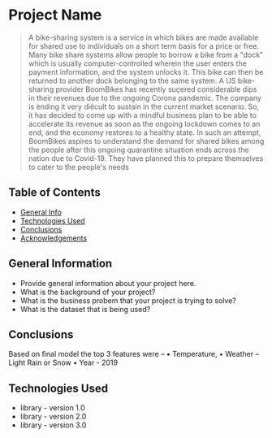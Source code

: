 # Project Name
> A bike-sharing system is a service in which bikes are made available for shared use to
individuals on a short term basis for a price or free. Many bike share systems allow
people to borrow a bike from a "dock" which is usually computer-controlled wherein the
user enters the payment information, and the system unlocks it. This bike can then be
returned to another dock belonging to the same system.
A US bike-sharing provider BoomBikes has recently suçered considerable dips in their
revenues due to the ongoing Corona pandemic. The company is ènding it very diêcult to
sustain in the current market scenario. So, it has decided to come up with a mindful
business plan to be able to accelerate its revenue as soon as the ongoing lockdown comes
to an end, and the economy restores to a healthy state.
In such an attempt, BoomBikes aspires to understand the demand for shared bikes
among the people after this ongoing quarantine situation ends across the nation due to
Covid-19. They have planned this to prepare themselves to cater to the people's needs


## Table of Contents
* [General Info](#general-information)
* [Technologies Used](#technologies-used)
* [Conclusions](#conclusions)
* [Acknowledgements](#acknowledgements)

<!-- You can include any other section that is pertinent to your problem -->

## General Information
- Provide general information about your project here.
- What is the background of your project?
- What is the business probem that your project is trying to solve?
- What is the dataset that is being used?

<!-- You don't have to answer all the questions - just the ones relevant to your project. -->

## Conclusions

Based on final model the top 3 features were – 
•	Temperature, 
•	Weather – Light Rain or Snow
•	Year - 2019


<!-- You don't have to answer all the questions - just the ones relevant to your project. -->


## Technologies Used
- library - version 1.0
- library - version 2.0
- library - version 3.0



<!-- You don't have to include all sections - just the one's relevant to your project -->